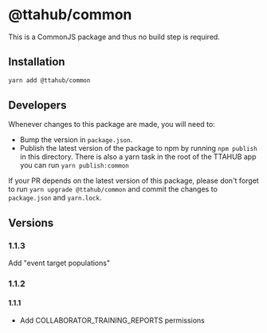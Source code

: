 # @ttahub/common

This is a CommonJS package and thus no build step is required.

## Installation

```bash
yarn add @ttahub/common
```

## Developers

Whenever changes to this package are made, you will need to:

- Bump the version in `package.json`.
- Publish the latest version of the package to npm by running `npm publish` in this directory. There is also a yarn task in the root of the TTAHUB app you can run ```yarn publish:common```

If your PR depends on the latest version of this package, please don't forget to run `yarn upgrade @ttahub/common` and commit the changes to `package.json` and `yarn.lock`.

## Versions
### 1.1.3
Add "event target populations"

###  1.1.2
#### 1.1.1 
- Add COLLABORATOR_TRAINING_REPORTS permissions



